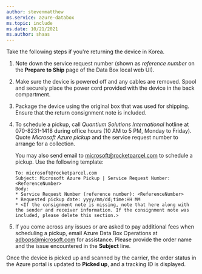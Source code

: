 ```yaml
---
author: stevenmatthew
ms.service: azure-databox
ms.topic: include
ms.date: 10/21/2021
ms.author: shaas
---
```


Take the following steps if you're returning the device in Korea.

1. Note down the service request number (shown as *reference number* on the **Prepare to Ship** page of the Data Box local web UI).
1. Make sure the device is powered off and any cables are removed. Spool and securely place the power cord provided with the device in the back compartment.
1. Package the device using the original box that was used for shipping. Ensure that the return consignment note is included.
1. To schedule a pickup, call *Quantium Solutions International* hotline at 070-8231-1418 during office hours (10 AM to 5 PM, Monday to Friday). Quote *Microsoft Azure pickup* and the service request number to arrange for a collection.

   You may also send email to [microsoft@rocketparcel.com](mailto:microsoft@rocketparcel.com) to schedule a pickup. Use the following template:

   ```
   To: microsoft@rocketparcel.com
   Subject: Microsoft Azure Pickup | Service Request Number: <ReferenceNumber>
   Body:
   * Service Request Number (reference number): <ReferenceNumber>
   * Requested pickup date: yyyy/mm/dd;time:HH MM
   * <If the consignment note is missing, note that here along with the sender and receiver information. If the consignment note was included, please delete this section.>
   ```  

1. If you come across any issues or are asked to pay additional fees when scheduling a pickup, email Azure Data Box Operations at [adbops@microsoft.com](mailto:adbops@microsoft.com) for assistance. Please provide the order name and the issue encountered in the **Subject** line.

Once the device is picked up and scanned by the carrier, the order status in the Azure portal is updated to **Picked up**, and a tracking ID is displayed.
